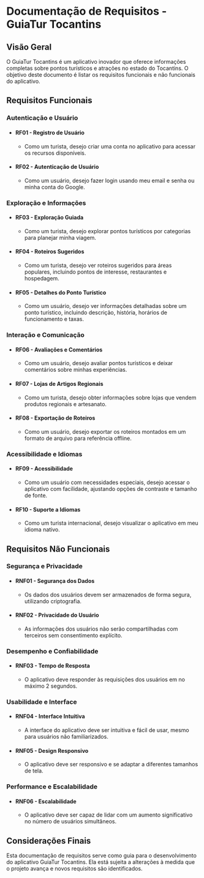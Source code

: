 # Documentação de Requisitos - GuiaTur Tocantins

## Visão Geral

O GuiaTur Tocantins é um aplicativo inovador que oferece informações completas sobre pontos turísticos e atrações no estado do Tocantins. O objetivo deste documento é listar os requisitos funcionais e não funcionais do aplicativo.

## Requisitos Funcionais

### Autenticação e Usuário

- #### RF01 - Registro de Usuário
    - Como um turista, desejo criar uma conta no aplicativo para acessar os recursos disponíveis.

- #### RF02 - Autenticação de Usuário
    - Como um usuário, desejo fazer login usando meu email e senha ou minha conta do Google.

### Exploração e Informações

- #### RF03 - Exploração Guiada
    - Como um turista, desejo explorar pontos turísticos por categorias para planejar minha viagem.

- #### RF04 - Roteiros Sugeridos
    - Como um turista, desejo ver roteiros sugeridos para áreas populares, incluindo pontos de interesse, restaurantes e hospedagem.

- #### RF05 - Detalhes do Ponto Turístico
    - Como um usuário, desejo ver informações detalhadas sobre um ponto turístico, incluindo descrição, história, horários de funcionamento e taxas.

### Interação e Comunicação

- #### RF06 - Avaliações e Comentários
    - Como um usuário, desejo avaliar pontos turísticos e deixar comentários sobre minhas experiências.

- #### RF07 - Lojas de Artigos Regionais
    - Como um turista, desejo obter informações sobre lojas que vendem produtos regionais e artesanato.

- #### RF08 - Exportação de Roteiros
    - Como um usuário, desejo exportar os roteiros montados em um formato de arquivo para referência offline.

### Acessibilidade e Idiomas

- #### RF09 - Acessibilidade
    - Como um usuário com necessidades especiais, desejo acessar o aplicativo com facilidade, ajustando opções de contraste e tamanho de fonte.

- #### RF10 - Suporte a Idiomas
    - Como um turista internacional, desejo visualizar o aplicativo em meu idioma nativo.

## Requisitos Não Funcionais

### Segurança e Privacidade

- #### RNF01 - Segurança dos Dados
    - Os dados dos usuários devem ser armazenados de forma segura, utilizando criptografia.

- #### RNF02 - Privacidade do Usuário
    - As informações dos usuários não serão compartilhadas com terceiros sem consentimento explícito.

### Desempenho e Confiabilidade

- #### RNF03 - Tempo de Resposta
    - O aplicativo deve responder às requisições dos usuários em no máximo 2 segundos.

### Usabilidade e Interface

- #### RNF04 - Interface Intuitiva
    - A interface do aplicativo deve ser intuitiva e fácil de usar, mesmo para usuários não familiarizados.

- #### RNF05 - Design Responsivo
    - O aplicativo deve ser responsivo e se adaptar a diferentes tamanhos de tela.

### Performance e Escalabilidade

- #### RNF06 - Escalabilidade
    - O aplicativo deve ser capaz de lidar com um aumento significativo no número de usuários simultâneos.


## Considerações Finais

Esta documentação de requisitos serve como guia para o desenvolvimento do aplicativo GuiaTur Tocantins. Ela está sujeita a alterações à medida que o projeto avança e novos requisitos são identificados.
